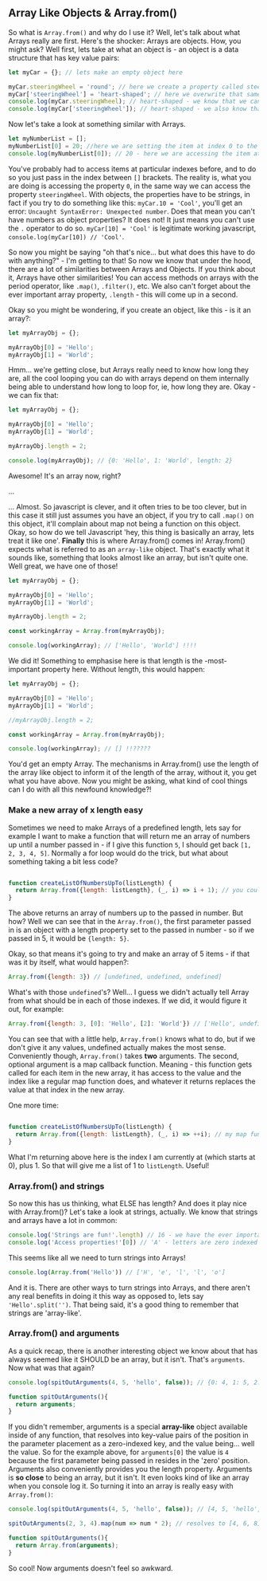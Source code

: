 ## Array Like Objects & Array.from() 
 
 So what is `Array.from()` and why do I use it? Well, let's talk about what Arrays really are first. 
 Here's the shocker: Arrays are objects. How, you might ask?
 Well first, lets take at what an object is - an object is a data structure that has key value pairs:
 
 ```js
 let myCar = {}; // lets make an empty object here
 
 myCar.steeringWheel = 'round'; // here we create a property called steeringWheel, setting it to 'round'
 myCar['steeringWheel'] = 'heart-shaped'; // here we overwrite that same property, the end result is the same as above
 console.log(myCar.steeringWheel); // heart-shaped - we know that we can access properties on objects with the . operator
 console.log(myCar['steeringWheel']); // heart-shaped - we also know that we can access properties using [ ] brackets and the string name
```

Now let's take a look at something similar with Arrays.

```js
let myNumberList = [];
myNumberList[0] = 20; //here we are setting the item at index 0 to the value of 20. Look familiar?
console.log(myNumberList[0]); // 20 - here we are accessing the item at index 0
```

You've probably had to access items at particular indexes before, and to do so you just pass in the index between `[]` brackets. The reality is, what you are doing
is accessing the property `0`, in the same way we can access the property `steeringWheel`. With objects, the properties have to be strings, in fact if you try to do something like this:
`myCar.10 = 'Cool'`, you'll get an error: `Uncaught SyntaxError: Unexpected number`. Does that mean you can't have numbers as object properties? It does not! It just means you can't use the `.` 
operator to do so. `myCar[10] = 'Cool'` is legitimate working javascript, `console.log(myCar[10]) // 'Cool'`.

So now you might be saying "oh that's nice... but what does this have to do with anything?" - I'm getting to that! So now we know that under the hood, there are a lot of similarities between
Arrays and Objects. If you think about it, Arrays have other similarities! You can access methods on arrays with the period operator, like `.map()`, `.filter()`, etc. We also can't forget about the 
ever important array property, `.length` - this will come up in a second.

Okay so you might be wondering, if you create an object, like this - is it an array?:

```js
let myArrayObj = {};

myArrayObj[0] = 'Hello';
myArrayObj[1] = 'World';
```

Hmm... we're getting close, but Arrays really need to know how long they are, all the cool looping you can do with arrays depend on them
internally being able to understand how long to loop for, ie, how long they are. Okay - we can fix that:

```js
let myArrayObj = {};

myArrayObj[0] = 'Hello';
myArrayObj[1] = 'World';

myArrayObj.length = 2;

console.log(myArrayObj); // {0: 'Hello', 1: 'World', length: 2}
```

Awesome! It's an array now, right?

...

... Almost. So javascript is clever, and it often tries to be too clever, but in this case it still just assumes you have an object, if you try to call `.map()` on
this object, it'll complain about map not being a function on this object. Okay, so how do we tell Javascript 'hey, this thing is basically an array, lets treat it like one'.
**Finally** this is where Array.from() comes in! Array.from() expects what is referred to as an `array-like` object. That's exactly what it sounds like,
something that looks almost like an array, but isn't quite one. Well great, we have one of those!

```js
let myArrayObj = {};

myArrayObj[0] = 'Hello';
myArrayObj[1] = 'World';

myArrayObj.length = 2;

const workingArray = Array.from(myArrayObj);

console.log(workingArray); // ['Hello', 'World'] !!!!

```

We did it! Something to emphasise here is that length is the -most- important property here. Without length, this would happen:

```js
let myArrayObj = {};

myArrayObj[0] = 'Hello';
myArrayObj[1] = 'World';

//myArrayObj.length = 2;

const workingArray = Array.from(myArrayObj);

console.log(workingArray); // [] !!?????

```

You'd get an empty Array. The mechanisms in Array.from() use the length of the array like object to inform it of the length of the array,
without it, you get what you have above. Now you might be asking, what kind of cool things can I do with all this newfound knowledge?!


### Make a new array of x length easy
Sometimes we need to make Arrays of a predefined length, lets say for example I want to make a function that will return me an array 
of numbers up until a number passed in - if I give this function `5`, I should get back `[1, 2, 3, 4, 5]`. Normally a for loop would do the trick, but what about
something taking a bit less code?

```js

function createListOfNumbersUpTo(listLength) {
  return Array.from({length: listLength}, (_, i) => i + 1); // you could also write it ++i if you want to be fancier
}
```
The above returns an array of numbers up to the passed in number. But how? Well we can see that in the `Array.from()`, the first
parameter passed in is an object with a length property set to the passed in number - so if we passed in 5, it would be `{length: 5}`.

Okay, so that means it's going to try and make an array of 5 items - if that was it by itself, what would happen?:

```js
Array.from({length: 3}) // [undefined, undefined, undefined]
```

What's with those `undefined`'s? Well... I guess we didn't actually tell Array from what should be in each of those indexes. If we did, it would figure it out,
for example:


```js
Array.from({length: 3, [0]: 'Hello', [2]: 'World'}) // ['Hello', undefined, 'World']
```
You can see that with a little help, `Array.from()` knows what to do, but if we don't give it any values, undefined actually makes the most sense. 
Conveniently though, `Array.from()` takes **two** arguments. The second, optional argument is a map callback function. Meaning - this function gets called for each item
in the new array, it has access to the value and the index like a regular map function does, and whatever it returns replaces the value at that index in the new array.

One more time:
```js

function createListOfNumbersUpTo(listLength) {
  return Array.from({length: listLength}, (_, i) => ++i); // my map function is ignoring the value, so I like to use _ to indicate that
}
```
What I'm returning above here is the index I am currently at (which starts at 0), plus 1. So that will give me a list of 1 to `listLength`. Useful!

### Array.from() and strings

So now this has us thinking, what ELSE has length? And does it play nice with Array.from()? Let's take a look at strings, actually. We know that strings and arrays have a lot in common:

```js
console.log('Strings are fun!'.length) // 16 - we have the ever important length property on strings!
console.log('Access properties!'[0]) // 'A' - letters are zero indexed in strings!
```

This seems like all we need to turn strings into Arrays!

```js
console.log(Array.from('Hello')) // ['H', 'e', 'l', 'l', 'o']
```

And it is. There are other ways to turn strings into Arrays, and there aren't any real benefits in doing it this way as opposed to, lets say `'Hello'.split('')`. That being said, it's a good thing to
remember that strings are 'array-like'.

### Array.from() and arguments

As a quick recap, there is another interesting object we know about that has always seemed like it SHOULD be an array, but it isn't.
That's `arguments`. Now what was that again?

```js
console.log(spitOutArguments(4, 5, 'hello', false)); // {0: 4, 1: 5, 2: 'hello', 3: false, length: 4} or [4, 5, 'hello', false], but still not an actual array

function spitOutArguments(){
  return arguments;
}
```
If you didn't remember, arguments is a special  **array-like** object available inside of any function, that resolves into key-value
pairs of the position in the parameter placement as a zero-indexed key, and the value being... well the value. So for the example above,
for `arguments[0]` the value is `4` because the first parameter being passed in resides in the 'zero' position. Arguments also conveniently provides
you the length property. Arguments is **so close** to being an array, but it isn't. It even looks kind of like an array when you console log it. So turning it into an array is really
easy with `Array.from()`:

```js
console.log(spitOutArguments(4, 5, 'hello', false)); // [4, 5, 'hello', false] and is now a real array!!!

spitOutArguments(2, 3, 4).map(num => num * 2); // resolves to [4, 6, 8]

function spitOutArguments(){
  return Array.from(arguments);
}
```

So cool! Now arguments doesn't feel so awkward.
